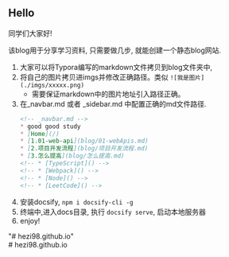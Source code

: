 ## Hello 
同学们大家好!

该blog用于分享学习资料, 只需要做几步, 就能创建一个静态blog网站.

1. 大家可以将Typora编写的markdown文件拷贝到blog文件夹中,
2. 将自己的图片拷贝进imgs并修改正确路径。类似 `![我是图片](./imgs/xxxxx.png)`
   - 需要保证markdown中的图片地址引入路径正确。
3. 在_navbar.md 或者 _sidebar.md 中配置正确的md文件路径.
    ```md
    <!-- _navbar.md -->
    * good good study
    * [Home](/)
    * [1.01-web-api](blog/01-webApis.md)
    * [2.项目开发流程](blog/项目开发流程.md)
    * [3.怎么提高](blog/怎么提高.md)
    <!-- * [TypeScript]() -->
    <!-- * [Webpack]() -->
    <!-- * [Node]() -->
    <!-- * [LeetCode]() -->
    ```
4. 安装docsify, `npm i docsify-cli -g`
5. 终端中,进入docs目录, 执行 `docsify serve`, 启动本地服务器
6. enjoy!

<!-- ## see see
看看学学官方怎么配置文件的.
https://github.com/docsifyjs/docsify/tree/develop/docs

## docsify

> 一个神奇的文档网站生成器。

## 概述

docsify 可以快速帮你生成文档网站。不同于 GitBook、Hexo 的地方是它不会生成静态的 `.html` 文件，所有转换工作都是在运行时。如果你想要开始使用它，只需要创建一个 `index.html` 就可以开始编写文档并直接部署在 GitHub Pages。 -->


"# hezi98.github.io"  
#   h e z i 9 8 . g i t h u b . i o  
 